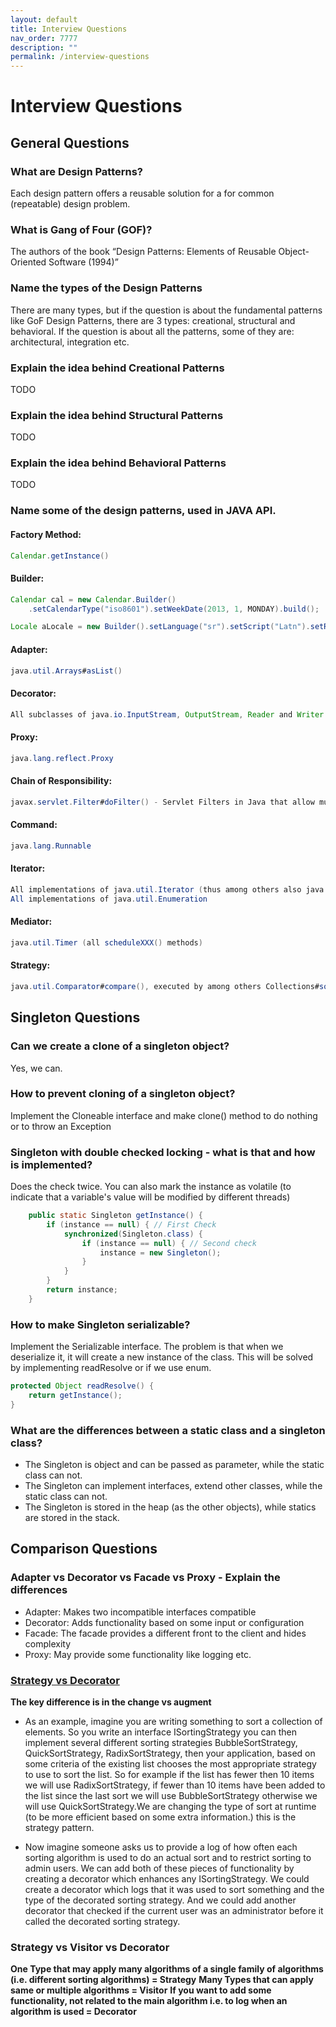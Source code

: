 ```yaml
---
layout: default
title: Interview Questions
nav_order: 7777
description: ""
permalink: /interview-questions
---
```


# Interview Questions

## General Questions
 
### What are Design Patterns?
Each design pattern offers a reusable solution for a for common (repeatable) design problem.

### What is Gang of Four (GOF)?
The authors of the book “Design Patterns: Elements of Reusable Object-Oriented Software (1994)”

### Name the types of the Design Patterns
There are many types, but if the question is about the fundamental patterns like GoF Design Patterns, there
are 3 types: creational, structural and behavioral. If the question is about all the patterns, some of they are:
architectural, integration etc.

### Explain the idea behind Creational Patterns
TODO

### Explain the idea behind Structural Patterns
TODO

### Explain the idea behind Behavioral Patterns
TODO

### Name some of the design patterns, used in JAVA API.
#### Factory Method: 
```java 
Calendar.getInstance()
```
#### Builder: 
```java
Calendar cal = new Calendar.Builder()
    .setCalendarType("iso8601").setWeekDate(2013, 1, MONDAY).build();
```
```java
Locale aLocale = new Builder().setLanguage("sr").setScript("Latn").setRegion("RS").build(); (since java 7)
```
#### Adapter:
```java
java.util.Arrays#asList()
```
#### Decorator:
```java
All subclasses of java.io.InputStream, OutputStream, Reader and Writer have a constructor taking an instance of same type.
```
#### Proxy:
```java
java.lang.reflect.Proxy
```
#### Chain of Responsibility:
```java
javax.servlet.Filter#doFilter() - Servlet Filters in Java that allow multiple filters to process an HTTP request
```
#### Command:
```java
java.lang.Runnable
```
#### Iterator:
```java
All implementations of java.util.Iterator (thus among others also java.util.Scanner!).
All implementations of java.util.Enumeration
```
#### Mediator:
```java
java.util.Timer (all scheduleXXX() methods)
```
#### Strategy:
```java
java.util.Comparator#compare(), executed by among others Collections#sort()
```

## Singleton Questions
### Can we create a clone of a singleton object?
Yes, we can.

### How to prevent cloning of a singleton object?
Implement the Cloneable interface and make clone() method to do nothing or to throw an Exception

### Singleton with double checked locking - what is that and how is implemented?
Does the check twice. You can also mark the instance as volatile (to indicate that a variable's value will be modified by different threads)
```java
    public static Singleton getInstance() {
        if (instance == null) { // First Check
            synchronized(Singleton.class) {
                if (instance == null) { // Second check
                    instance = new Singleton();
                }
            }
        }
        return instance;
    }
```

### How to make Singleton serializable?
Implement the Serializable interface. The problem is that when we deserialize it, it will create a new instance of the class.
This will be solved by implementing readResolve or if we use enum.
```java
protected Object readResolve() {
    return getInstance();
}
```

### What are the differences between a static class and a singleton class?
* The Singleton is object and can be passed as parameter, while the static class can not.
* The Singleton can implement interfaces, extend other classes, while the static class can not.
* The Singleton is stored in the heap (as the other objects), while statics are stored in the stack.

## Comparison Questions
### Adapter vs Decorator vs Facade vs Proxy - Explain the differences
* Adapter: Makes two incompatible interfaces compatible
* Decorator: Adds functionality based on some input or configuration
* Facade: The facade provides a different front to the client and hides complexity 
* Proxy: May provide some functionality like logging etc.

### [Strategy vs Decorator](https://stackoverflow.com/questions/26422884/strategy-pattern-v-s-decorator-pattern)

**The key difference is in the change vs augment**

* As an example, imagine you are writing something to sort a collection of elements. So you write an interface 
ISortingStrategy you can then implement several different sorting strategies BubbleSortStrategy, QuickSortStrategy, 
RadixSortStrategy, then your application, based on some criteria of the existing list chooses the most appropriate 
strategy to use to sort the list. So for example if the list has fewer then 10 items we will use RadixSortStrategy, 
if fewer than 10 items have been added to the list since the last sort we will use BubbleSortStrategy otherwise we 
will use QuickSortStrategy.We are changing the type of sort at runtime (to be more efficient based on some extra information.) 
this is the strategy pattern.

* Now imagine someone asks us to provide a log of how often each sorting algorithm is used to do an actual sort and 
to restrict sorting to admin users. We can add both of these pieces of functionality by creating a decorator which 
enhances any ISortingStrategy. We could create a decorator which logs that it was used to sort something and the type 
of the decorated sorting strategy. And we could add another decorator that checked if the current user was 
an administrator before it called the decorated sorting strategy.

### Strategy vs Visitor vs Decorator
**One Type that may apply many algorithms of a single family of algorithms (i.e. different sorting algorithms) = Strategy**
**Many Types that can apply same or multiple algorithms = Visitor**
**If you want to add some functionality, not related to the main algorithm i.e. to log when an algorithm is used = Decorator**






